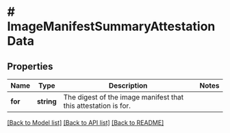 # # ImageManifestSummaryAttestationData

## Properties

Name | Type | Description | Notes
------------ | ------------- | ------------- | -------------
**for** | **string** | The digest of the image manifest that this attestation is for. |

[[Back to Model list]](../../README.md#models) [[Back to API list]](../../README.md#endpoints) [[Back to README]](../../README.md)
